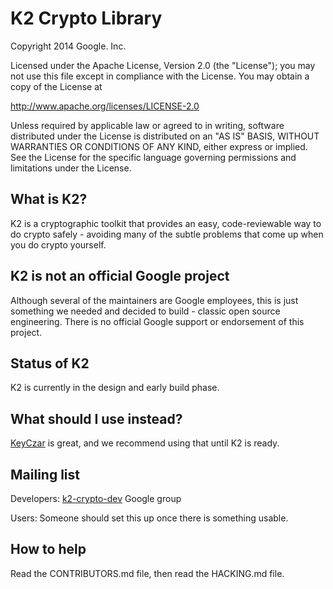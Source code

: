 # K2 Crypto Library

Copyright 2014 Google. Inc.

Licensed under the Apache License, Version 2.0 (the "License");
you may not use this file except in compliance with the License.
You may obtain a copy of the License at

   http://www.apache.org/licenses/LICENSE-2.0

Unless required by applicable law or agreed to in writing, software
distributed under the License is distributed on an "AS IS" BASIS,
WITHOUT WARRANTIES OR CONDITIONS OF ANY KIND, either express or implied.
See the License for the specific language governing permissions and
limitations under the License.

## What is K2?
K2 is a cryptographic toolkit that provides an easy, code-reviewable way to do
crypto safely - avoiding many of the subtle problems that come up when you
do crypto yourself.

## K2 is not an official Google project
Although several of the maintainers are Google employees, this is just
something we needed and decided to build - classic open source engineering.
There is no official Google support or endorsement of this project.

## Status of K2
K2 is currently in the design and early build phase.

## What should I use instead?
[KeyCzar](http://www.keyczar.org) is great, and we recommend using that until K2
is ready.

## Mailing list
Developers:
[k2-crypto-dev](https://groups.google.com/forum/#!forum/k2-crypto-dev) Google
group

Users: Someone should set this up once there is something usable.

## How to help
Read the CONTRIBUTORS.md file, then read the HACKING.md file.
